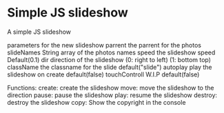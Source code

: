 # Simple JS slideshow
A simple JS slideshow

parameters for the new slideshow
parrent the parrent for the photos
slideNames String array of the photos names
speed the slideshow speed Default(0.1)
dir direction of the slideshow (0: right to left) (1: bottom top)
className the classname for the slide default("slide")
autoplay play the slideshow on create default(false)
touchControll W.I.P default(false)

Functions:
create: create the slideshow
move: move the slideshow to the direction
pause: pause the slideshow
play: resume the slideshow
destroy: destroy the slideshow
copy: Show the copyright in the console
